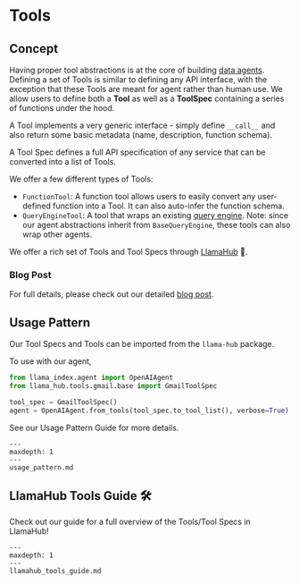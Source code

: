 # Tools

## Concept

Having proper tool abstractions is at the core of building [data agents](/core_modules/agent_modules/agents/root.md). Defining a set of Tools is similar to defining any API interface, with the exception that these Tools are meant for agent rather than human use. We allow users to define both a **Tool** as well as a **ToolSpec** containing a series of functions under the hood.

A Tool implements a very generic interface - simply define `__call__` and also return some basic metadata (name, description, function schema).

A Tool Spec defines a full API specification of any service that can be converted into a list of Tools.

We offer a few different types of Tools:
- `FunctionTool`: A function tool allows users to easily convert any user-defined function into a Tool. It can also auto-infer the function schema.
- `QueryEngineTool`: A tool that wraps an existing [query engine](/core_modules/query_modules/root.md). Note: since our agent abstractions inherit from `BaseQueryEngine`, these tools can also wrap other agents.

We offer a rich set of Tools and Tool Specs through [LlamaHub](https://llamahub.ai/) 🦙.

### Blog Post

For full details, please check out our detailed [blog post]().

## Usage Pattern

Our Tool Specs and Tools can be imported from the `llama-hub` package.

To use with our agent,
```python
from llama_index.agent import OpenAIAgent
from llama_hub.tools.gmail.base import GmailToolSpec

tool_spec = GmailToolSpec()
agent = OpenAIAgent.from_tools(tool_spec.to_tool_list(), verbose=True)

```

See our Usage Pattern Guide for more details.
```{toctree}
---
maxdepth: 1
---
usage_pattern.md
```

## LlamaHub Tools Guide 🛠️

Check out our guide for a full overview of the Tools/Tool Specs in LlamaHub!
```{toctree}
---
maxdepth: 1
---
llamahub_tools_guide.md
```


<!-- We offer a rich set of Tool Specs that are offered through [LlamaHub](https://llamahub.ai/) 🦙.
These tool specs represent an initial curated list of services that an agent can interact with and enrich its capability to perform different actions.

![](/_static/data_connectors/llamahub.png) -->


<!-- ## Module Guides
```{toctree}
---
maxdepth: 1
---
modules.md
```

## Tool Example Notebooks

Coming soon!  -->
